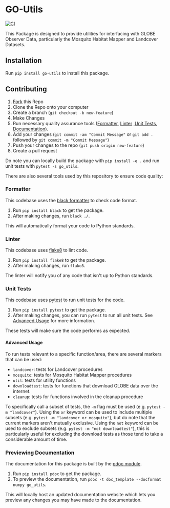 # GO-Utils
[![CI](https://github.com/IGES-Geospatial/globe-observer-utils/actions/workflows/CI.yml/badge.svg)](https://github.com/IGES-Geospatial/globe-observer-utils/actions/workflows/CI.yml)

This Package is designed to provide utilities for interfacing with GLOBE Observer Data, particularly the Mosquito Habitat Mapper and Landcover Datasets.

## Installation
Run `pip install go-utils` to install this package.

## Contributing

1. [Fork](https://github.com/IGES-Geospatial/globe-observer-utils/fork) this Repo
2. Clone the Repo onto your computer
3. Create a branch (`git checkout -b new-feature`)
4. Make Changes
5. Run necessary quality assurance tools ([Formatter](#Formatter), [Linter](#Linter) ,[Unit Tests](#Unit-Tests), [Documentation](#Previewing-Documentation)).
6. Add your changes (`git commit -am "Commit Message"` or `git add .` followed by `git commit -m "Commit Message"`)
7. Push your changes to the repo (`git push origin new-feature`)
8. Create a pull request

Do note you can locally build the package with `pip install -e .` and run unit tests with `pytest -s go_utils`.

There are also several tools used by this repository to ensure code quality:

### Formatter
This codebase uses the [black formatter](https://github.com/psf/black) to check code format. 

1. Run `pip install black` to get the package.
2. After making changes, run `black ./`.

This will automatically format your code to Python standards.

### Linter
This codebase uses [flake8](https://github.com/pycqa/flake8) to lint code. 

1. Run `pip install flake8` to get the package.
2. After making changes, run `flake8`.

The linter will notify you of any code that isn't up to Python standards.

### Unit Tests
This codebase uses [pytest](https://github.com/pytest-dev/pytest) to run unit tests for the code. 

1. Run `pip install pytest` to get the package. 
2. After making changes, you can run `pytest` to run all unit tests. See [Advanced Usage](#advanced-usage) for more information.

These tests will make sure the code performs as expected.

#### Advanced Usage
To run tests relevant to a specific function/area, there are several markers that can be used:
- `landcover`: tests for Landcover procedures
- `mosquito`: tests for Mosquito Habitat Mapper procedures
- `util`: tests for utility functions
- `downloadtest`: tests for functions that download GLOBE data over the internet.
- `cleanup`: tests for functions involved in the cleanup procedure

To specifically call a subset of tests, the `-m` flag must be used (e.g. `pytest -m "landcover"`). Using the `or` keyword can be used to include multiple subsets (e.g. `pytest -m "landcover or mosquito"`), but do note that the current markers aren't mutually exclusive. Using the `not` keyword can be used to exclude subsets (e.g. `pytest -m "not downloadtest"`), this is particularly useful for excluding the download tests as those tend to take a considerable amount of time.

### Previewing Documentation
The documentation for this package is built by the [pdoc module](https://github.com/mitmproxy/pdoc). 

1. Run `pip install pdoc` to get the package.
2. To preview the documentation, run `pdoc -t doc_template --docformat numpy go_utils`.

This will locally host an updated documentation website which lets you preview any changes you may have made to the documentation.
